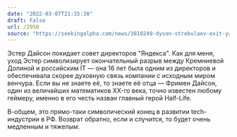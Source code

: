 ```yaml
---
date: "2022-03-07T21:35:38"
draft: False
url: /2950
source: "https://seekingalpha.com/news/3810249-dyson-strebulaev-exit-yandexs-board"
---
```


Эстер Дайсон покидает совет директоров "Яндекса". Как для меня, уход Эстер символизирует окончательный разрыв между Кремниевой Долиной и российским IT — она 16 лет была одним из директоров и обеспечивала скорее духовную связь компании с исходным миром венчура. Если вы не знаете её, то знаете её отца — Фримен Дайсон, один из величайших математиков XX-го века, точно известен любому геймеру, именно в его честь назван главный герой Half-Life.

В-общем, это прямо-таки символический конец в развитии tech-индустрии в РФ. Возврат обратно, если и случится, то будет очень медленным и тяжелым.
